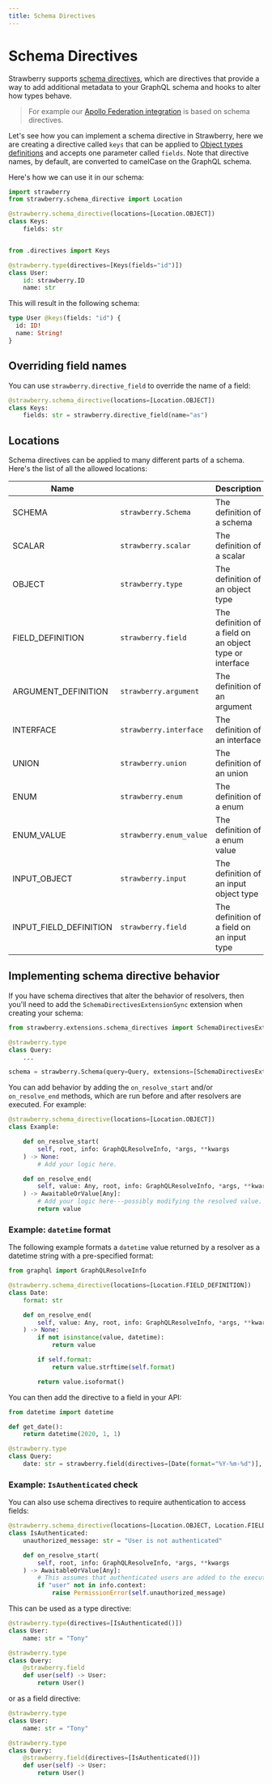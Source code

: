 ```yaml
---
title: Schema Directives
---
```


# Schema Directives

Strawberry supports
[schema directives](https://spec.graphql.org/June2018/#TypeSystemDirectiveLocation),
which are directives that provide a way to add additional metadata to your GraphQL
schema and hooks to alter how types behave.

> For example our [Apollo Federation integration](../guides/federation.md) is
> based on schema directives.

Let's see how you can implement a schema directive in Strawberry, here we are
creating a directive called `keys` that can be applied to
[Object types definitions](./object-types.md) and accepts one parameter called
`fields`. Note that directive names, by default, are converted to camelCase on
the GraphQL schema.

Here's how we can use it in our schema:

```python
import strawberry
from strawberry.schema_directive import Location

@strawberry.schema_directive(locations=[Location.OBJECT])
class Keys:
    fields: str


from .directives import Keys

@strawberry.type(directives=[Keys(fields="id")])
class User:
    id: strawberry.ID
    name: str
```

This will result in the following schema:

```graphql
type User @keys(fields: "id") {
  id: ID!
  name: String!
}
```

## Overriding field names

You can use `strawberry.directive_field` to override the name of a field:

```python
@strawberry.schema_directive(locations=[Location.OBJECT])
class Keys:
    fields: str = strawberry.directive_field(name="as")
```

## Locations

Schema directives can be applied to many different parts of a schema. Here's the
list of all the allowed locations:

| Name                   |                         | Description                                              |
| ---------------------- | ----------------------- | -------------------------------------------------------- |
| SCHEMA                 | `strawberry.Schema`     | The definition of a schema                               |
| SCALAR                 | `strawberry.scalar`     | The definition of a scalar                               |
| OBJECT                 | `strawberry.type`       | The definition of an object type                         |
| FIELD_DEFINITION       | `strawberry.field`      | The definition of a field on an object type or interface |
| ARGUMENT_DEFINITION    | `strawberry.argument`   | The definition of an argument                            |
| INTERFACE              | `strawberry.interface`  | The definition of an interface                           |
| UNION                  | `strawberry.union`      | The definition of an union                               |
| ENUM                   | `strawberry.enum`       | The definition of a enum                                 |
| ENUM_VALUE             | `strawberry.enum_value` | The definition of a enum value                           |
| INPUT_OBJECT           | `strawberry.input`      | The definition of an input object type                   |
| INPUT_FIELD_DEFINITION | `strawberry.field`      | The definition of a field on an input type               |

## Implementing schema directive behavior

If you have schema directives that alter the behavior of resolvers, then you'll need to add the
`SchemaDirectivesExtensionSync` extension when creating your schema:

```python
from strawberry.extensions.schema_directives import SchemaDirectivesExtensionSync

@strawberry.type
class Query:
    ...

schema = strawberry.Schema(query=Query, extensions=[SchemaDirectivesExtensionSync])
```

You can add behavior by adding the `on_resolve_start` and/or `on_resolve_end` methods, which are
run before and after resolvers are executed. For example:

```python
@strawberry.schema_directive(locations=[Location.OBJECT])
class Example:

    def on_resolve_start(
        self, root, info: GraphQLResolveInfo, *args, **kwargs
    ) -> None:
        # Add your logic here.

    def on_resolve_end(
        self, value: Any, root, info: GraphQLResolveInfo, *args, **kwargs
    ) -> AwaitableOrValue[Any]:
        # Add your logic here---possibly modifying the resolved value.
        return value
```

### Example: `datetime` format

The following example formats a `datetime` value returned by a resolver as a datetime string with a
pre-specified format:

```python
from graphql import GraphQLResolveInfo

@strawberry.schema_directive(locations=[Location.FIELD_DEFINITION])
class Date:
    format: str

    def on_resolve_end(
        self, value: Any, root, info: GraphQLResolveInfo, *args, **kwargs
    ) -> None:
        if not isinstance(value, datetime):
            return value

        if self.format:
            return value.strftime(self.format)

        return value.isoformat()
```

You can then add the directive to a field in your API:

```python
from datetime import datetime

def get_date():
    return datetime(2020, 1, 1)

@strawberry.type
class Query:
    date: str = strawberry.field(directives=[Date(format="%Y-%m-%d")], resolver=get_date)
```

### Example: `IsAuthenticated` check

You can also use schema directives to require authentication to access fields:

```python
@strawberry.schema_directive(locations=[Location.OBJECT, Location.FIELD_DEFINITION])
class IsAuthenticated:
    unauthorized_message: str = "User is not authenticated"

    def on_resolve_start(
        self, root, info: GraphQLResolveInfo, *args, **kwargs
    ) -> AwaitableOrValue[Any]:
        # This assumes that authenticated users are added to the execution context:
        if "user" not in info.context:
            raise PermissionError(self.unauthorized_message)
```

This can be used as a type directive:

```python
@strawberry.type(directives=[IsAuthenticated()])
class User:
    name: str = "Tony"

@strawberry.type
class Query:
    @strawberry.field
    def user(self) -> User:
        return User()
```

or as a field directive:

```python
@strawberry.type
class User:
    name: str = "Tony"

@strawberry.type
class Query:
    @strawberry.field(directives=[IsAuthenticated()])
    def user(self) -> User:
        return User()
```
